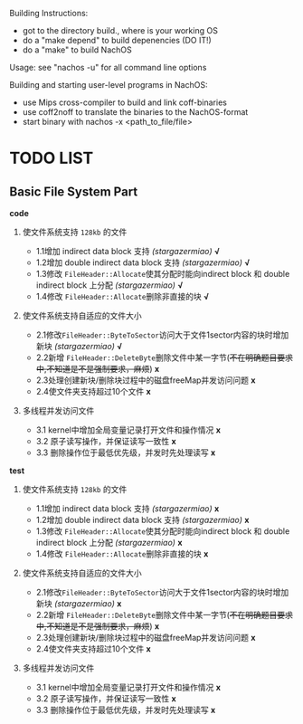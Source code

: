 Building Instructions:
 * got to the directory build.<host>, where <host> is your working OS
 * do a "make depend" to build depenencies (DO IT!)
 * do a "make" to build NachOS

Usage:
see "nachos -u" for all command line options

Building and starting user-level programs in NachOS:
 * use Mips cross-compiler to build and link coff-binaries
 * use coff2noff to translate the binaries to the NachOS-format
 * start binary with nachos -x <path_to_file/file>


# TODO LIST

## Basic File System Part  
**code**
1. 使文件系统支持 `128kb` 的文件
    - 1.1增加 indirect data block 支持 *(stargazermiao)* **√** 
    - 1.2增加 double indirect data block 支持 *(stargazermiao)* **√**
    - 1.3修改 `FileHeader::Allocate`使其分配时能向indirect block 和 double indirect block 上分配 *(stargazermiao)* **√**
    - 1.4修改 `FileHeader::Allocate`删除非直接的块 **√**
2. 使文件系统支持自适应的文件大小
    - 2.1修改`FileHeader::ByteToSector`访问大于文件1sector内容的块时增加新块 *(stargazermiao)* **√**
    - 2.2新增 `FileHeader::DeleteByte`删除文件中某一字节(~~不在明确题目要求中,不知道是不是强制要求，麻烦~~) **x**
    - 2.3处理创建新块/删除块过程中的磁盘freeMap并发访问问题 **x**
    - 2.4使文件夹支持超过10个文件 **x**

3. 多线程并发访问文件
    - 3.1 kernel中增加全局变量记录打开文件和操作情况 **x**
    - 3.2 原子读写操作，并保证读写一致性 **x**
    - 3.3 删除操作位于最低优先级，并发时先处理读写 **x**

**test**
1. 使文件系统支持 `128kb` 的文件
    - 1.1增加 indirect data block 支持 *(stargazermiao)* **x**
    - 1.2增加 double indirect data block 支持 *(stargazermiao)* **x**
    - 1.3修改 `FileHeader::Allocate`使其分配时能向indirect block 和 double indirect block 上分配 *(stargazermiao)* **x**
    - 1.4修改 `FileHeader::Allocate`删除非直接的块 **x**
2. 使文件系统支持自适应的文件大小
    - 2.1修改`FileHeader::ByteToSector`访问大于文件1sector内容的块时增加新块 *(stargazermiao)* **x**
    - 2.2新增 `FileHeader::DeleteByte`删除文件中某一字节(~~不在明确题目要求中,不知道是不是强制要求，麻烦~~) **x**
    - 2.3处理创建新块/删除块过程中的磁盘freeMap并发访问问题 **x**
    - 2.4使文件夹支持超过10个文件 **x**

3. 多线程并发访问文件
    - 3.1 kernel中增加全局变量记录打开文件和操作情况 **x**
    - 3.2 原子读写操作，并保证读写一致性 **x**
    - 3.3 删除操作位于最低优先级，并发时先处理读写 **x**